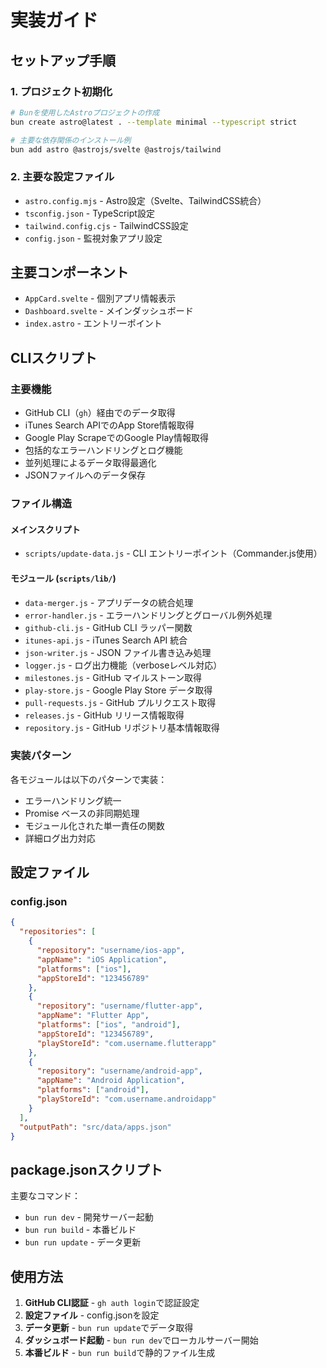 # 実装ガイド

## セットアップ手順

### 1. プロジェクト初期化

```bash
# Bunを使用したAstroプロジェクトの作成
bun create astro@latest . --template minimal --typescript strict

# 主要な依存関係のインストール例
bun add astro @astrojs/svelte @astrojs/tailwind
```

### 2. 主要な設定ファイル

- `astro.config.mjs` - Astro設定（Svelte、TailwindCSS統合）
- `tsconfig.json` - TypeScript設定
- `tailwind.config.cjs` - TailwindCSS設定
- `config.json` - 監視対象アプリ設定

## 主要コンポーネント

- `AppCard.svelte` - 個別アプリ情報表示
- `Dashboard.svelte` - メインダッシュボード
- `index.astro` - エントリーポイント

## CLIスクリプト

### 主要機能

- GitHub CLI（`gh`）経由でのデータ取得
- iTunes Search APIでのApp Store情報取得
- Google Play ScrapeでのGoogle Play情報取得
- 包括的なエラーハンドリングとログ機能
- 並列処理によるデータ取得最適化
- JSONファイルへのデータ保存

### ファイル構造

#### メインスクリプト

- `scripts/update-data.js` - CLI エントリーポイント（Commander.js使用）

#### モジュール (`scripts/lib/`)

- `data-merger.js` - アプリデータの統合処理
- `error-handler.js` - エラーハンドリングとグローバル例外処理
- `github-cli.js` - GitHub CLI ラッパー関数
- `itunes-api.js` - iTunes Search API 統合
- `json-writer.js` - JSON ファイル書き込み処理
- `logger.js` - ログ出力機能（verboseレベル対応）
- `milestones.js` - GitHub マイルストーン取得
- `play-store.js` - Google Play Store データ取得
- `pull-requests.js` - GitHub プルリクエスト取得
- `releases.js` - GitHub リリース情報取得
- `repository.js` - GitHub リポジトリ基本情報取得

### 実装パターン

各モジュールは以下のパターンで実装：
- エラーハンドリング統一
- Promise ベースの非同期処理
- モジュール化された単一責任の関数
- 詳細ログ出力対応

## 設定ファイル

### config.json

```json
{
  "repositories": [
    {
      "repository": "username/ios-app",
      "appName": "iOS Application",
      "platforms": ["ios"],
      "appStoreId": "123456789"
    },
    {
      "repository": "username/flutter-app",
      "appName": "Flutter App",
      "platforms": ["ios", "android"],
      "appStoreId": "123456789",
      "playStoreId": "com.username.flutterapp"
    },
    {
      "repository": "username/android-app",
      "appName": "Android Application",
      "platforms": ["android"],
      "playStoreId": "com.username.androidapp"
    }
  ],
  "outputPath": "src/data/apps.json"
}
```

## package.jsonスクリプト

主要なコマンド：

- `bun run dev` - 開発サーバー起動
- `bun run build` - 本番ビルド
- `bun run update` - データ更新

## 使用方法

1. **GitHub CLI認証** - `gh auth login`で認証設定
2. **設定ファイル** - config.jsonを設定
3. **データ更新** - `bun run update`でデータ取得
4. **ダッシュボード起動** - `bun run dev`でローカルサーバー開始
5. **本番ビルド** - `bun run build`で静的ファイル生成
